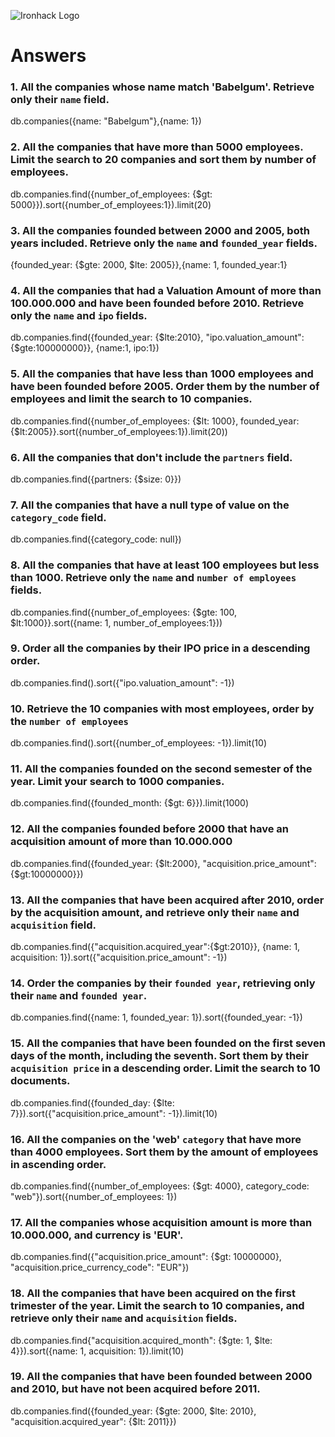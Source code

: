 ![Ironhack Logo](https://i.imgur.com/1QgrNNw.png)

# Answers

### 1. All the companies whose name match 'Babelgum'. Retrieve only their `name` field.

db.companies({name: "Babelgum"},{name: 1})

### 2. All the companies that have more than 5000 employees. Limit the search to 20 companies and sort them by **number of employees**.

db.companies.find({number_of_employees: {$gt: 5000}}).sort({number_of_employees:1}).limit(20)

### 3. All the companies founded between 2000 and 2005, both years included. Retrieve only the `name` and `founded_year` fields.

{founded_year: {$gte: 2000, $lte: 2005}},{name: 1, founded_year:1}

### 4. All the companies that had a Valuation Amount of more than 100.000.000 and have been founded before 2010. Retrieve only the `name` and `ipo` fields.

db.companies.find({founded_year: {$lte:2010}, "ipo.valuation_amount": {$gte:100000000}}, {name:1, ipo:1})

### 5. All the companies that have less than 1000 employees and have been founded before 2005. Order them by the number of employees and limit the search to 10 companies.

db.companies.find({number_of_employees: {$lt: 1000}, founded_year: {$lt:2005}}.sort({number_of_employees:1}).limit(20))

### 6. All the companies that don't include the `partners` field.

db.companies.find({partners: {$size: 0}})

### 7. All the companies that have a null type of value on the `category_code` field.

db.companies.find({category_code: null})

### 8. All the companies that have at least 100 employees but less than 1000. Retrieve only the `name` and `number of employees` fields.

db.companies.find({number_of_employees: {$gte: 100, $lt:1000}}.sort({name: 1, number_of_employees:1}))

### 9. Order all the companies by their IPO price in a descending order.

db.companies.find().sort({"ipo.valuation_amount": -1})

### 10. Retrieve the 10 companies with most employees, order by the `number of employees`

db.companies.find().sort({number_of_employees: -1}).limit(10)

### 11. All the companies founded on the second semester of the year. Limit your search to 1000 companies.

db.companies.find({founded_month: {$gt: 6}}).limit(1000)

### 12. All the companies founded before 2000 that have an acquisition amount of more than 10.000.000

db.companies.find({founded_year: {$lt:2000}, "acquisition.price_amount":{$gt:10000000}})

### 13. All the companies that have been acquired after 2010, order by the acquisition amount, and retrieve only their `name` and `acquisition` field.

db.companies.find({"acquisition.acquired_year":{$gt:2010}}, {name: 1, acquisition: 1}).sort({"acquisition.price_amount": -1})

### 14. Order the companies by their `founded year`, retrieving only their `name` and `founded year`.

db.companies.find({name: 1, founded_year: 1}).sort({founded_year: -1})

### 15. All the companies that have been founded on the first seven days of the month, including the seventh. Sort them by their `acquisition price` in a descending order. Limit the search to 10 documents.

db.companies.find({founded_day: {$lte: 7}}).sort({"acquisition.price_amount": -1}).limit(10)

### 16. All the companies on the 'web' `category` that have more than 4000 employees. Sort them by the amount of employees in ascending order.

db.companies.find({number_of_employees: {$gt: 4000}, category_code: "web"}).sort({number_of_employees: 1})

### 17. All the companies whose acquisition amount is more than 10.000.000, and currency is 'EUR'.

db.companies.find({"acquisition.price_amount": {$gt: 10000000}, "acquisition.price_currency_code": "EUR"})

### 18. All the companies that have been acquired on the first trimester of the year. Limit the search to 10 companies, and retrieve only their `name` and `acquisition` fields.

db.companies.find{"acquisition.acquired_month": {$gte: 1, $lte: 4}}).sort({name: 1, acquisition: 1}).limit(10)

### 19. All the companies that have been founded between 2000 and 2010, but have not been acquired before 2011.

db.companies.find({founded_year: {$gte: 2000, $lte: 2010}, "acquisition.acquired_year": {$lt: 2011}})
